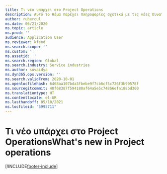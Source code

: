 ```yaml
---
title: Τι νέο υπάρχει στο Project Operations
description: Αυτό το θέμα παρέχει πληροφορίες σχετικά με τις νέες δυνατότητες και τις λειτουργίες του Microsoft Dynamics 365 Project Operations.
author: ruhercul
ms.date: 06/21/2020
ms.topic: article
ms.prod: ''
audience: Application User
ms.reviewer: kfend
ms.search.scope: ''
ms.custom: ''
ms.assetid: ''
ms.search.region: Global
ms.search.industry: Service industries
ms.author: suvaidya
ms.dyn365.ops.version: ''
ms.search.validFrom: 2020-10-01
ms.openlocfilehash: 6468aa107bda3fbebe9f7cb6cf5c726f3b99578f
ms.sourcegitcommit: 40f68387f594180af64a5e5c748b6efa188bd300
ms.translationtype: HT
ms.contentlocale: el-GR
ms.lasthandoff: 05/10/2021
ms.locfileid: "5995711"
---
```

# <a name="whats-new-in-project-operations"></a><span data-ttu-id="766af-103">Τι νέο υπάρχει στο Project Operations</span><span class="sxs-lookup"><span data-stu-id="766af-103">What's new in Project operations</span></span>


[!INCLUDE[footer-include](../includes/footer-banner.md)]